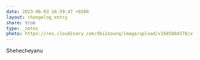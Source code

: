```yaml
---
date: 2023-06-03 16:59:47 +0200
layout: changelog_entry
share: true
type: _notes
photo: https://res.cloudinary.com/dbi2zounq/image/upload/v1685804378/xff6yhpiffezt3i2u1zr.jpg
---
```

Shehecheyanu
